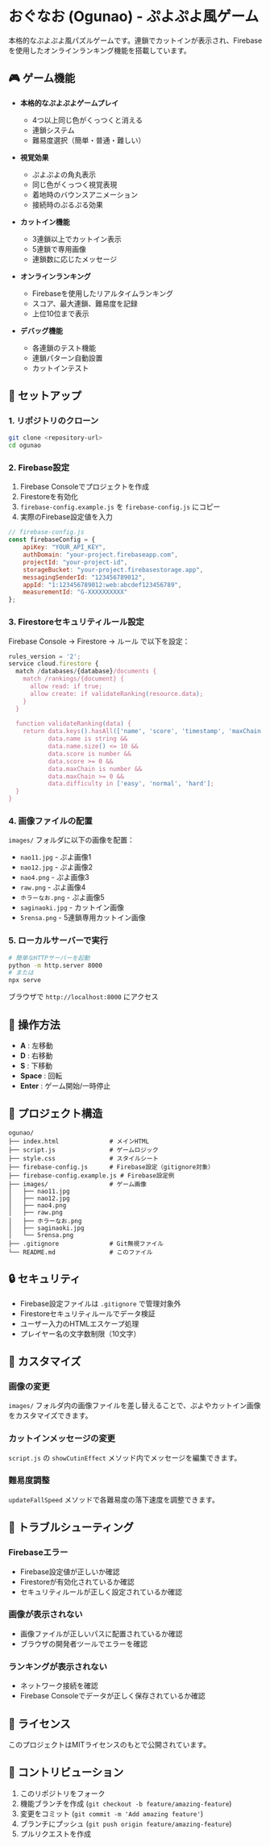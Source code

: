 # おぐなお (Ogunao) - ぷよぷよ風ゲーム

本格的なぷよぷよ風パズルゲームです。連鎖でカットインが表示され、Firebaseを使用したオンラインランキング機能を搭載しています。

## 🎮 ゲーム機能

- **本格的なぷよぷよゲームプレイ**
  - 4つ以上同じ色がくっつくと消える
  - 連鎖システム
  - 難易度選択（簡単・普通・難しい）

- **視覚効果**
  - ぷよぷよの角丸表示
  - 同じ色がくっつく視覚表現
  - 着地時のバウンスアニメーション
  - 接続時のぷるぷる効果

- **カットイン機能**
  - 3連鎖以上でカットイン表示
  - 5連鎖で専用画像
  - 連鎖数に応じたメッセージ

- **オンラインランキング**
  - Firebaseを使用したリアルタイムランキング
  - スコア、最大連鎖、難易度を記録
  - 上位10位まで表示

- **デバッグ機能**
  - 各連鎖のテスト機能
  - 連鎖パターン自動設置
  - カットインテスト

## 🚀 セットアップ

### 1. リポジトリのクローン
```bash
git clone <repository-url>
cd ogunao
```

### 2. Firebase設定
1. Firebase Consoleでプロジェクトを作成
2. Firestoreを有効化
3. `firebase-config.example.js` を `firebase-config.js` にコピー
4. 実際のFirebase設定値を入力

```javascript
// firebase-config.js
const firebaseConfig = {
    apiKey: "YOUR_API_KEY",
    authDomain: "your-project.firebaseapp.com",
    projectId: "your-project-id",
    storageBucket: "your-project.firebasestorage.app",
    messagingSenderId: "123456789012",
    appId: "1:123456789012:web:abcdef123456789",
    measurementId: "G-XXXXXXXXXX"
};
```

### 3. Firestoreセキュリティルール設定
Firebase Console → Firestore → ルール で以下を設定：

```javascript
rules_version = '2';
service cloud.firestore {
  match /databases/{database}/documents {
    match /rankings/{document} {
      allow read: if true;
      allow create: if validateRanking(resource.data);
    }
  }
  
  function validateRanking(data) {
    return data.keys().hasAll(['name', 'score', 'timestamp', 'maxChain', 'difficulty']) &&
           data.name is string &&
           data.name.size() <= 10 &&
           data.score is number &&
           data.score >= 0 &&
           data.maxChain is number &&
           data.maxChain >= 0 &&
           data.difficulty in ['easy', 'normal', 'hard'];
  }
}
```

### 4. 画像ファイルの配置
`images/` フォルダに以下の画像を配置：
- `nao11.jpg` - ぷよ画像1
- `nao12.jpg` - ぷよ画像2
- `nao4.png` - ぷよ画像3
- `raw.png` - ぷよ画像4
- `ホラーなお.png` - ぷよ画像5
- `saginaoki.jpg` - カットイン画像
- `5rensa.png` - 5連鎖専用カットイン画像

### 5. ローカルサーバーで実行
```bash
# 簡単なHTTPサーバーを起動
python -m http.server 8000
# または
npx serve
```

ブラウザで `http://localhost:8000` にアクセス

## 🎯 操作方法

- **A** : 左移動
- **D** : 右移動  
- **S** : 下移動
- **Space** : 回転
- **Enter** : ゲーム開始/一時停止

## 📁 プロジェクト構造

```
ogunao/
├── index.html              # メインHTML
├── script.js               # ゲームロジック
├── style.css               # スタイルシート
├── firebase-config.js      # Firebase設定（gitignore対象）
├── firebase-config.example.js # Firebase設定例
├── images/                 # ゲーム画像
│   ├── nao11.jpg
│   ├── nao12.jpg
│   ├── nao4.png
│   ├── raw.png
│   ├── ホラーなお.png
│   ├── saginaoki.jpg
│   └── 5rensa.png
├── .gitignore              # Git無視ファイル
└── README.md               # このファイル
```

## 🔒 セキュリティ

- Firebase設定ファイルは `.gitignore` で管理対象外
- Firestoreセキュリティルールでデータ検証
- ユーザー入力のHTMLエスケープ処理
- プレイヤー名の文字数制限（10文字）

## 🎨 カスタマイズ

### 画像の変更
`images/` フォルダ内の画像ファイルを差し替えることで、ぷよやカットイン画像をカスタマイズできます。

### カットインメッセージの変更
`script.js` の `showCutinEffect` メソッド内でメッセージを編集できます。

### 難易度調整
`updateFallSpeed` メソッドで各難易度の落下速度を調整できます。

## 🐛 トラブルシューティング

### Firebaseエラー
- Firebase設定値が正しいか確認
- Firestoreが有効化されているか確認
- セキュリティルールが正しく設定されているか確認

### 画像が表示されない
- 画像ファイルが正しいパスに配置されているか確認
- ブラウザの開発者ツールでエラーを確認

### ランキングが表示されない
- ネットワーク接続を確認
- Firebase Consoleでデータが正しく保存されているか確認

## 📄 ライセンス

このプロジェクトはMITライセンスのもとで公開されています。

## 🤝 コントリビューション

1. このリポジトリをフォーク
2. 機能ブランチを作成 (`git checkout -b feature/amazing-feature`)
3. 変更をコミット (`git commit -m 'Add amazing feature'`)
4. ブランチにプッシュ (`git push origin feature/amazing-feature`)
5. プルリクエストを作成